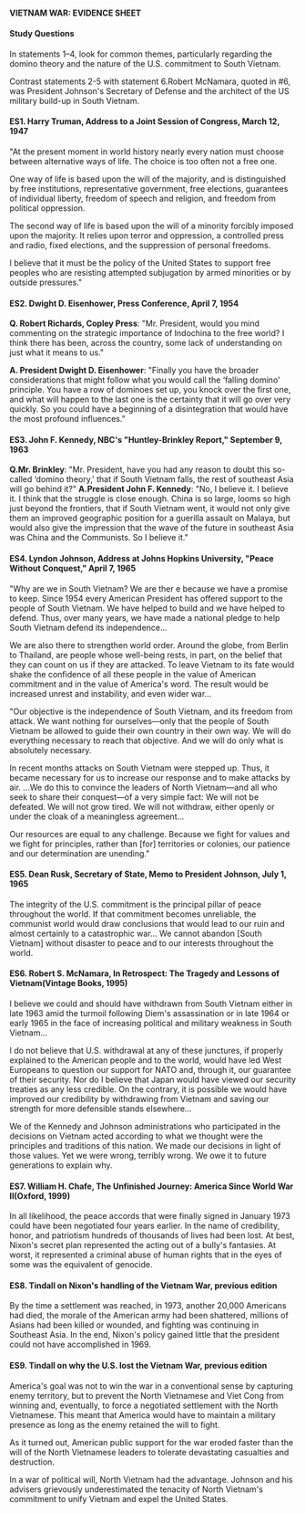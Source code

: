 #### VIETNAM WAR: EVIDENCE SHEET

#### Study Questions
In statements 1–4, look for common themes, particularly regarding the domino theory and the nature of the U.S. commitment to South Vietnam.

Contrast statements 2-5 with statement 6.Robert McNamara, quoted in #6, was President Johnson's Secretary of Defense and the architect of the US military build-up in South Vietnam.

#### ES1. Harry Truman, Address to a Joint Session of Congress, March 12, 1947
"At the present moment in world history nearly every nation must choose between alternative ways of life. The choice is too often not a free one.

One way of life is based upon the will of the majority, and is distinguished by free institutions, representative government, free elections, guarantees of individual liberty, freedom of speech and religion, and freedom from political oppression.

The second way of life is based upon the will of a minority forcibly imposed upon the majority. It relies upon terror and oppression, a controlled press and radio, fixed elections, and the suppression of personal freedoms.

I believe that it must be the policy of the United States to support free peoples who are resisting attempted subjugation by armed minorities or by outside pressures."

#### ES2. Dwight D. Eisenhower, Press Conference, April 7, 1954
**Q. Robert Richards, Copley Press**:
"Mr. President, would you mind commenting on the strategic importance of Indochina to the free world? I think there has been, across the country, some lack of understanding on just what it means to us."

**A. President Dwight D. Eisenhower**:
"Finally you have the broader considerations that might follow what you would call the ‘falling domino' principle. You have a row of dominoes set up, you knock over the first one, and what will happen to the last one is the certainty that it will go over very quickly. So you could have a beginning of a disintegration that would have the most profound influences."

#### ES3. John F. Kennedy, NBC's "Huntley-Brinkley Report," September 9, 1963
**Q.Mr. Brinkley**:
"Mr. President, have you had any reason to doubt this so-called ‘domino theory,' that if South Vietnam falls, the rest of southeast Asia will go behind it?"
**A.President John F. Kennedy**:
"No, I believe it. I believe it. I think that the struggle is close enough. China is so large, looms so high just beyond the frontiers, that if South Vietnam went, it would not only give them an improved geographic position for a guerilla assault on Malaya, but would also give the impression that the wave of the future in southeast Asia was China and the Communists. So I believe it."

#### ES4. Lyndon Johnson, Address at Johns Hopkins University, "Peace Without Conquest," April 7, 1965
"Why are we in South Vietnam? We are ther e because we have a promise to keep. Since 1954 every American President has offered support to the people of South Vietnam. We have helped to build and we have helped to defend. Thus, over many years, we have made a national pledge to help South Vietnam defend its independence...

We are also there to strengthen world order. Around the globe, from Berlin to Thailand, are people whose well-being rests, in part, on the belief that they can count on us if they are attacked. To leave Vietnam to its fate would shake the confidence of all these people in the value of American commitment and in the value of America's word. The result would be increased unrest and instability, and even wider war...

"Our objective is the independence of South Vietnam, and its freedom from attack. We want nothing for ourselves—only that the people of South Vietnam be allowed to guide their own country in their own way. We will do everything necessary to reach that objective. And we will do only what is absolutely necessary.

In recent months attacks on South Vietnam were stepped up. Thus, it became necessary for us to increase our response and to make attacks by air. ...We do this to convince the leaders of North Vietnam—and all who seek to share their conquest—of a very simple fact: We will not be defeated. We will not grow tired. We will not withdraw, either openly or under the cloak of a meaningless agreement...

Our resources are equal to any challenge. Because we fight for values and we fight for principles, rather than [for] territories or colonies, our patience and our determination are unending."

#### ES5. Dean Rusk, Secretary of State, Memo to President Johnson, July 1, 1965
The integrity of the U.S. commitment is the principal pillar of peace throughout the world. If that commitment becomes unreliable, the communist world would draw conclusions that would lead to our ruin and almost certainly to a catastrophic war... We cannot abandon [South Vietnam] without disaster to peace and to our interests throughout the world.

#### ES6. Robert S. McNamara, In Retrospect: The Tragedy and Lessons of Vietnam(Vintage Books, 1995)
I believe we could and should have withdrawn from South Vietnam either in late 1963 amid the turmoil following Diem's assassination or in late 1964 or early 1965 in the face of increasing political and military weakness in South Vietnam...

I do not believe that U.S. withdrawal at any of these junctures, if properly explained to the American people and to the world, would have led West Europeans to question our support for NATO and, through it, our guarantee of their security. Nor do I believe that Japan would have viewed our security treaties as any less credible. On the contrary, it is possible we would have improved our credibility by withdrawing from Vietnam and saving our strength for more defensible stands elsewhere...

We of the Kennedy and Johnson administrations who participated in the decisions on Vietnam acted according to what we thought were the principles and traditions of this nation. We made our decisions in light of those values. Yet we were wrong, terribly wrong. We owe it to future generations to explain why.

#### ES7. William H. Chafe, The Unfinished Journey: America Since World War II(Oxford, 1999)
In all likelihood, the peace accords that were finally signed in January 1973 could have been negotiated four years earlier. In the name of credibility, honor, and patriotism hundreds of thousands of lives had been lost. At best, Nixon's secret plan represented the acting out of a bully's fantasies. At worst, it represented a criminal abuse of human rights that in the eyes of some was the equivalent of genocide.

#### ES8. Tindall on Nixon's handling of the Vietnam War, previous edition
By the time a settlement was reached, in 1973, another 20,000 Americans had died, the morale of the American army had been shattered, millions of Asians had been killed or wounded, and fighting was continuing in Southeast Asia. In the end, Nixon's policy gained little that the president could not have accomplished in 1969.

#### ES9. Tindall on why the U.S. lost the Vietnam War, previous edition
America's goal was not to win the war in a conventional sense by capturing enemy territory, but to prevent the North Vietnamese and Viet Cong from winning and, eventually, to force a negotiated settlement with the North Vietnamese. This meant that America would have to maintain a military presence as long as the enemy retained the will to fight.

As it turned out, American public support for the war eroded faster than the will of the North Vietnamese leaders to tolerate devastating casualties and destruction.

In a war of political will, North Vietnam had the advantage. Johnson and his advisers grievously underestimated the tenacity of North Vietnam's commitment to unify Vietnam and expel the United States.
